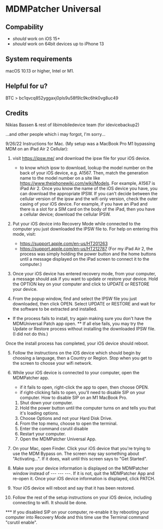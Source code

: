 
# MDMPatcher Universal

## Compability

- *should* work on iOS 15+
- *should* work on 64bit devices up to iPhone 13

## System requirements
macOS 10.13 or higher, Intel or M1.


## Helpful for u?
BTC > bc1qvcq852yggaxj0pls9u58f9lc9kc6hk0vg8uc49

## Credits
Nikias Bassen & rest of libimobiledevice team
(for idevicebackup2)

...and other people which i may forgot, I'm sorry...

9/26/22
Instructions for Mac. (My setup was a MacBook Pro M1 bypassing MDM on an iPad Air 2 Cellular):

1. visit https://ipsw.me/ and download the ipsw file for your iOS device.
    - to know which ipsw to download, lookup the model number on the back of your iOS device, e.g. A1567. Then, match the generation name to the model number on a site like https://www.theiphonewiki.com/wiki/Models. For example, A1567 is iPad Air 2. Once you know the name of the iOS device you have, you can download the appropriate IPSW. If you can't decide between the cellular version of the ipsw and the wifi only version, check the outer casing of your iOS device. For example, if you have an iPad and there is a slot for a SIM card on the body of the iPad, then you have a cellular device; download the cellular IPSW.

2. Put your iOS device into Recovery Mode while connected to the computer you just downloaded the IPSW file to. For help on entering this mode, visit:
    - https://support.apple.com/en-us/HT201263
    - https://support.apple.com/en-us/HT212787
    (For my iPad Air 2, the process was simply holding the power button and the home buttons until a message displayed on the iPad screen to connect it to the computer.)

3. Once your iOS device has entered recovery mode, from your computer, a message should ask if you want to update or restore your device. Hold the OPTION key on your computer and click to UPDATE or RESTORE your device.

4. From the popup window, find and select the IPSW file you just downloaded, then click OPEN. Select UPDATE or RESTORE and wait for the software to be extracted and installed.

* If the process fails to install, try again making sure you don't have the MDMUniversal Patch app open.
** If all else fails, you may try the Update or Restore process without installing the downloaded IPSW file. (I did not do this.)

Once the install process has completed, your iOS device should reboot.

5. Follow the instructions on the iOS device which should begin by choosing a language, then a Country or Region. Stop when you get to the screen to choose your wifi network.

6. While your iOS device is connected to your computer, open the MDMPatcher app. 
    - if it fails to open, right-click the app to open, then choose OPEN.
    - if right-clicking fails to open, you'll need to disable SIP on your computer.
    How to disable SIP on an M1 MacBook Pro.
    1. Shut down your computer.
    2. Hold the power button until the computer turns on and tells you that it's loading options.
    3. Choose Options and not your Hard Disk Drive.
    4. From the top menu, choose to open the terminal.
    5. Enter the command csrutil disable
    6. Restart your computer.
    7. Open the MDMPatcher Universal App.
7. On your Mac, open Finder. Click your iOS device that you're trying to use the MDM Bypass on. The screen may say something about "Activating...". If it does, wait until this screen says to "Get Started".
8. Make sure your device information is displayed on the MDMPatcher window instead of --- --- ---. If it is not, quit the MDMPatcher App and re-open it. Once your iOS device information is displayed, click PATCH.
9. Your iOS device will reboot and say that it has been restored.
10. Follow the rest of the setup instructions on your iOS device, including connecting to wifi. It should be done.

*** If you disabled SIP on your computer, re-enable it by rebooting your computer into Recovery Mode and this time use the Terminal command "csrutil enable".